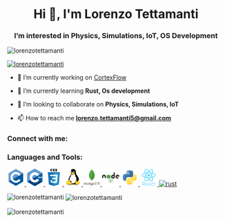 <h1 align="center">Hi 👋, I'm Lorenzo Tettamanti</h1>
<h3 align="center">I’m interested in Physics, Simulations, IoT, OS Development</h3>

<p align="left"> <img src="https://komarev.com/ghpvc/?username=lorenzotettamanti&label=Profile%20views&color=0e75b6&style=flat" alt="lorenzotettamanti" /> </p>

<p align="left"> <a href="https://github.com/ryo-ma/github-profile-trophy"><img src="https://github-profile-trophy.vercel.app/?username=lorenzotettamanti" alt="lorenzotettamanti" /></a> </p>

- 🔭 I’m currently working on [CortexFlow](https://github.com/CortexFlow)

- 🌱 I’m currently learning **Rust, Os development**

- 👯 I’m looking to collaborate on **Physics, Simulations, IoT**

- 📫 How to reach me **lorenzo.tettamanti5@gmail.com**

<h3 align="left">Connect with me:</h3>
<p align="left">
</p>

<h3 align="left">Languages and Tools:</h3>
<p align="left"> <a href="https://www.cprogramming.com/" target="_blank" rel="noreferrer"> <img src="https://raw.githubusercontent.com/devicons/devicon/master/icons/c/c-original.svg" alt="c" width="40" height="40"/> </a> <a href="https://www.w3schools.com/cpp/" target="_blank" rel="noreferrer"> <img src="https://raw.githubusercontent.com/devicons/devicon/master/icons/cplusplus/cplusplus-original.svg" alt="cplusplus" width="40" height="40"/> </a> <a href="https://www.w3schools.com/css/" target="_blank" rel="noreferrer"> <img src="https://raw.githubusercontent.com/devicons/devicon/master/icons/css3/css3-original-wordmark.svg" alt="css3" width="40" height="40"/> </a> <a href="https://www.linux.org/" target="_blank" rel="noreferrer"> <img src="https://raw.githubusercontent.com/devicons/devicon/master/icons/linux/linux-original.svg" alt="linux" width="40" height="40"/> </a> <a href="https://www.mongodb.com/" target="_blank" rel="noreferrer"> <img src="https://raw.githubusercontent.com/devicons/devicon/master/icons/mongodb/mongodb-original-wordmark.svg" alt="mongodb" width="40" height="40"/> </a> <a href="https://nodejs.org" target="_blank" rel="noreferrer"> <img src="https://raw.githubusercontent.com/devicons/devicon/master/icons/nodejs/nodejs-original-wordmark.svg" alt="nodejs" width="40" height="40"/> </a> <a href="https://www.python.org" target="_blank" rel="noreferrer"> <img src="https://raw.githubusercontent.com/devicons/devicon/master/icons/python/python-original.svg" alt="python" width="40" height="40"/> </a> <a href="https://reactjs.org/" target="_blank" rel="noreferrer"> <img src="https://raw.githubusercontent.com/devicons/devicon/master/icons/react/react-original-wordmark.svg" alt="react" width="40" height="40"/> </a> <a href="https://www.rust-lang.org" target="_blank" rel="noreferrer"> <img src="https://raw.githubusercontent.com/devicons/devicon/master/icons/rust/rust-plain.svg(https://github.com/tandpfun/skill-icons/blob/main/icons/Rust.svg)" alt="rust" width="40" height="40"/> </a> </p>

<p><img align="left" src="https://github-readme-stats.vercel.app/api/top-langs?username=lorenzotettamanti&show_icons=true&locale=en&layout=compact" alt="lorenzotettamanti" /></p>

<p>&nbsp;<img align="center" src="https://github-readme-stats.vercel.app/api?username=lorenzotettamanti&show_icons=true&locale=en" alt="lorenzotettamanti" /></p>

<p><img align="center" src="https://github-readme-streak-stats.herokuapp.com/?user=lorenzotettamanti&" alt="lorenzotettamanti" /></p>
